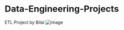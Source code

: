 # Data-Engineering-Projects
ETL Project by Bilal 
![image](https://github.com/user-attachments/assets/5587396c-f17b-4551-930c-af6cdba1b4ab)
